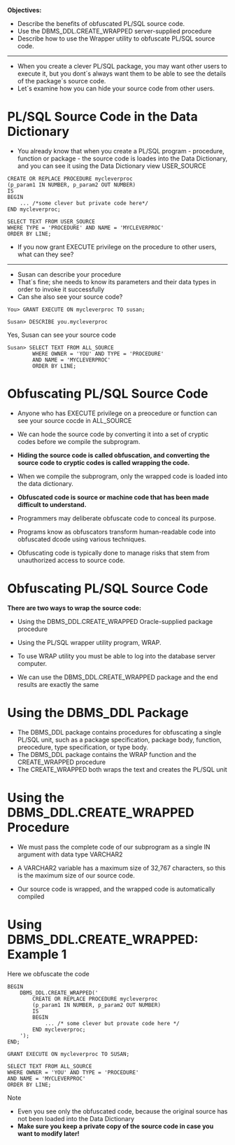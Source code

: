 
**Objectives:**

- Describe the benefits of obfuscated PL/SQL source code.
- Use the DBMS_DDL.CREATE_WRAPPED server-supplied procedure
- Describe how to use the Wrapper utility to obfuscate PL/SQL source code.

--------------

- When you create a clever PL/SQL package, you may want other users to execute it, but you dont´s always want them to be able to see the details of the package´s source code.
- Let´s examine how you can hide your source code from other users.

# PL/SQL Source Code in the Data Dictionary

- You already know that when you create a PL/SQL program - procedure, function or package - the source code is loades into the Data Dictionary, and you can see it using the Data Dictionary view USER_SOURCE

```
CREATE OR REPLACE PROCEDURE mycleverproc
(p_param1 IN NUMBER, p_param2 OUT NUMBER)
IS
BEGIN
	... /*some clever but private code here*/
END mycleverproc;
```

```
SELECT TEXT FROM USER_SOURCE
WHERE TYPE = 'PROCEDURE' AND NAME = 'MYCLEVERPROC'
ORDER BY LINE;
```

- If you now grant EXECUTE privilege on the procedure to other users, what can they see?

---------------

- Susan can describe your procedure 
- That´s fine; she needs to know its parameters and their data types in order to invoke it successfully
- Can she also see your source code?

```
You> GRANT EXECUTE ON mycleverproc TO susan;

Susan> DESCRIBE you.mycleverproc
```

Yes, Susan can see your source code 

```
Susan> SELECT TEXT FROM ALL_SOURCE
		WHERE OWNER = 'YOU' AND TYPE = 'PROCEDURE'
		AND NAME = 'MYCLEVERPROC'
		ORDER BY LINE;
```

# Obfuscating PL/SQL Source Code

- Anyone who has EXECUTE privilege on a preocedure or function can see your source cocde in ALL_SOURCE 

- We can hode the source code by converting it into a set of cryptic codes before we compile the subprogram.

- **Hiding the source code is called obfuscation, and converting the source code to cryptic codes is called wrapping the code.**

- When we compile the subprogram, only the wrapped code is loaded into the data dictionary.

- **Obfuscated code is source or machine code that has been made difficult to understand.**

 - Programmers may deliberate obfuscate code to conceal its purpose.
 - Programs know as obfuscators transform human-readable code into obfuscated dcode using various techniques.
 
- Obfuscating code is typically done to manage risks that stem from unauthorized access to source code.

# Obfuscating PL/SQL Source Code

**There are two ways to wrap the source code:**

- Using the DBMS_DDL.CREATE_WRAPPED Oracle-supplied package procedure
- Using the PL/SQL wrapper utility program, WRAP.

- To use WRAP utility you must be able to log into the database server computer.
- We can use the DBMS_DDL.CREATE_WRAPPED package and the end results are exactly the same 

# Using the DBMS_DDL Package

- The DBMS_DDL package contains procedures for obfuscating a single PL/SQL unit, such as a package specification, package body, function, preocedure, type specification, or type body.
- The DBMS_DDL package contains the WRAP function and the CREATE_WRAPPED procedure
- The CREATE_WRAPPED both wraps the text and creates the PL/SQL unit

# Using the DBMS_DDL.CREATE_WRAPPED Procedure

- We must pass the complete code of our subprogram as a single IN argument with data type VARCHAR2

- A VARCHAR2 variable has a maximum size of 32,767 characters, so this is the maximum size of our source code.
- Our source code is wrapped, and the wrapped code is automatically compiled

# Using DBMS_DDL.CREATE_WRAPPED: Example 1

Here we obfuscate the code

```
BEGIN
	DBMS_DDL.CREATE_WRAPPED('
		CREATE OR REPLACE PROCEDURE mycleverproc
		(p_param1 IN NUMBER, p_param2 OUT NUMBER)
		IS 
		BEGIN
			... /* some clever but provate code here */
		END mycleverproc;
	');
END;
```

```
GRANT EXECUTE ON mycleverproc TO SUSAN;

SELECT TEXT FROM ALL_SOURCE 
WHERE OWNER = 'YOU' AND TYPE = 'PROCEDURE'
AND NAME = 'MYCLEVERPROC'
ORDER BY LINE;
```

> [!NOTE]
> - Even you see only the obfuscated code, because the original source has not been loaded into the Data Dictionary
> - **Make sure you keep a private copy of the source code in case you want to modify later!**

























